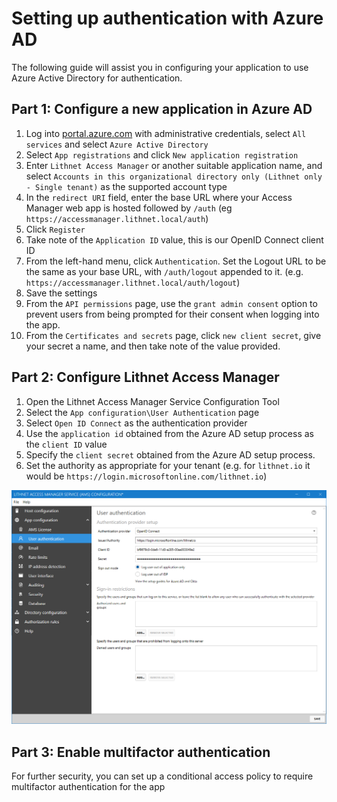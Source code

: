 # Setting up authentication with Azure AD

The following guide will assist you in configuring your application to use Azure Active Directory for authentication.

## Part 1: Configure a new application in Azure AD

1. Log into [portal.azure.com](https://portal.azure.com) with administrative credentials, select `All services` and select `Azure Active Directory`
2. Select `App registrations` and click `New application registration`
3. Enter `Lithnet Access Manager` or another suitable application name, and select `Accounts in this organizational directory only (Lithnet only - Single tenant)` as the supported account type
4. In the `redirect URI` field, enter the base URL where your Access Manager web app is hosted followed by `/auth` (eg `https://accessmanager.lithnet.local/auth`)
5. Click `Register`
6. Take note of the `Application ID` value, this is our OpenID Connect client ID
7. From the left-hand menu, click `Authentication`. Set the Logout URL to be the same as your base URL, with `/auth/logout` appended to it. (e.g. `https://accessmanager.lithnet.local/auth/logout`)
8. Save the settings
9. From the `API permissions` page, use the `grant admin consent` option to prevent users from being prompted for their consent when logging into the app. 
10. From the `Certificates and secrets` page, click `new client secret`, give your secret a name, and then take note of the value provided.

## Part 2: Configure Lithnet Access Manager

1. Open the Lithnet Access Manager Service Configuration Tool
2. Select the `App configuration\User Authentication` page
3. Select `Open ID Connect` as the authentication provider
4. Use the `application id` obtained from the Azure AD setup process as the `client ID` value
5. Specify the `client secret` obtained from the Azure AD setup process.
6. Set the authority as appropriate for your tenant (e.g. for `lithnet.io` it would be `https://login.microsoftonline.com/lithnet.io`)

![!](../../images/ui-page-authentication-oidc-azure.png)

## Part 3: Enable multifactor authentication

For further security, you can set up a conditional access policy to require multifactor authentication for the app
